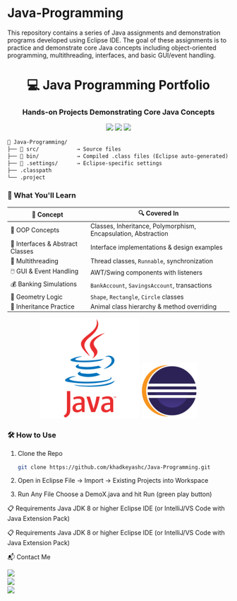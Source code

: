 # Java-Programming
This repository contains a series of Java assignments and demonstration programs developed using Eclipse IDE. The goal of these assignments is to practice and demonstrate core Java concepts including object-oriented programming, multithreading, interfaces, and basic GUI/event handling.

<h1 align="center">💻 Java Programming Portfolio</h1>
<h3 align="center">Hands-on Projects Demonstrating Core Java Concepts</h3>

<p align="center">
  <img src="https://img.shields.io/badge/Language-Java-orange?style=for-the-badge&logo=java" />
  <img src="https://img.shields.io/badge/IDE-Eclipse-blue?style=for-the-badge&logo=eclipse-ide" />
  <img src="https://img.shields.io/badge/Projects-15+-brightgreen?style=for-the-badge" />
</p>

```
📁 Java-Programming/
├── 📁 src/            → Source files 
├── 📁 bin/            → Compiled .class files (Eclipse auto-generated)
├── 📁 .settings/      → Eclipse-specific settings
├── .classpath
└── .project
```

### 🚀 What You'll Learn

| 🔹 Concept | 🔍 Covered In |
|-----------|----------------|
| 🧠 OOP Concepts | Classes, Inheritance, Polymorphism, Encapsulation, Abstraction |
| 🔗 Interfaces & Abstract Classes | Interface implementations & design examples |
| 🔄 Multithreading | Thread classes, `Runnable`, synchronization |
| 🖱️ GUI & Event Handling | AWT/Swing components with listeners |
| 💰 Banking Simulations | `BankAccount`, `SavingsAccount`, transactions |
| 📐 Geometry Logic | `Shape`, `Rectangle`, `Circle` classes |
| 🐶 Inheritance Practice | Animal class hierarchy & method overriding |


<p align="center">
  <img src="https://raw.githubusercontent.com/devicons/devicon/master/icons/java/java-original-wordmark.svg" width="45%" />
  <img src="https://raw.githubusercontent.com/devicons/devicon/master/icons/eclipse/eclipse-original.svg" width="25%" />
</p>

### 🛠️ How to Use

1. Clone the Repo  
   ```bash
   git clone https://github.com/khadkeyashc/Java-Programming.git
2. Open in Eclipse
File → Import → Existing Projects into Workspace

3. Run Any File
Choose a DemoX.java and hit Run (green play button)

📋 Requirements
Java JDK 8 or higher
Eclipse IDE (or IntelliJ/VS Code with Java Extension Pack)

📋 Requirements
Java JDK 8 or higher
Eclipse IDE (or IntelliJ/VS Code with Java Extension Pack)

📬 Contact Me
<p align="left"> <a href="mailto:khadkeyash88@gmail.com"><img src="https://img.shields.io/badge/Gmail-khadkeyash88@gmail.com-red?style=flat&logo=gmail"></a><br> <a href="https://www.linkedin.com/in/yash-khadke-87394a227/"><img src="https://img.shields.io/badge/LinkedIn-Yash%20Khadke-blue?style=flat&logo=linkedin"></a><br> <a href="https://github.com/khadkeyashc"><img src="https://img.shields.io/badge/GitHub-khadkeyashc-black?style=flat&logo=github"></a> </p>
